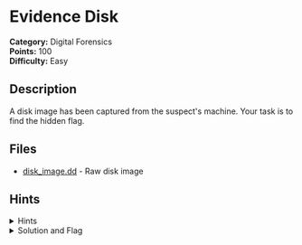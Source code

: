 # Evidence Disk

**Category:** Digital Forensics  
**Points:** 100  
**Difficulty:** Easy

## Description

A disk image has been captured from the suspect's machine. Your task is to find the hidden flag.

## Files
- [disk_image.dd](./disk_image.dd) - Raw disk image

## Hints
<details>
  <summary>Hints</summary>
- [20] Use photorec or foremost or similar tools.
</details>

<details>
  <summary>Solution and Flag</summary>
## Flag
- dcCTF{FILE_RECOVERY_SUCCESS}
</details>
